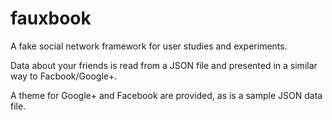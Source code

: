 fauxbook
========

A fake social network framework for user studies and experiments.

Data about your friends is read from a JSON file and presented in a similar way to Facbook/Google+.

A theme for Google+ and Facebook are provided, as is a sample JSON data file.

